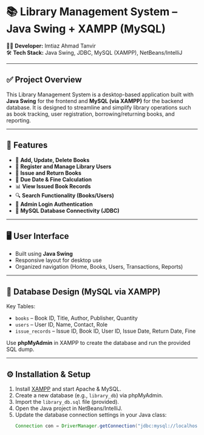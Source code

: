# 📚 Library Management System – Java Swing + XAMPP (MySQL)

👨‍💻 **Developer:** Imtiaz Ahmad Tanvir  
🛠️ **Tech Stack:** Java Swing, JDBC, MySQL (XAMPP), NetBeans/IntelliJ

---

## ✅ Project Overview

This Library Management System is a desktop-based application built with **Java Swing** for the frontend and **MySQL (via XAMPP)** for the backend database. It is designed to streamline and simplify library operations such as book tracking, user registration, borrowing/returning books, and reporting.

---

## 🚀 Features

- 📖 **Add, Update, Delete Books**
- 👥 **Register and Manage Library Users**
- 🔄 **Issue and Return Books**
- 📅 **Due Date & Fine Calculation**
- 📊 **View Issued Book Records**
- 🔍 **Search Functionality (Books/Users)**
- 🔐 **Admin Login Authentication**
- 💾 **MySQL Database Connectivity (JDBC)**

---

## 🖥️ User Interface

- Built using **Java Swing**
- Responsive layout for desktop use
- Organized navigation (Home, Books, Users, Transactions, Reports)

---

## 💾 Database Design (MySQL via XAMPP)

Key Tables:
- `books` – Book ID, Title, Author, Publisher, Quantity
- `users` – User ID, Name, Contact, Role
- `issue_records` – Issue ID, Book ID, User ID, Issue Date, Return Date, Fine

Use **phpMyAdmin** in XAMPP to create the database and run the provided SQL dump.

---

## ⚙️ Installation & Setup

1. Install [XAMPP](https://www.apachefriends.org/index.html) and start Apache & MySQL.
2. Create a new database (e.g., `library_db`) via phpMyAdmin.
3. Import the `library_db.sql` file (provided).
4. Open the Java project in NetBeans/IntelliJ.
5. Update the database connection settings in your Java class:
   ```java
   Connection con = DriverManager.getConnection("jdbc:mysql://localhost:3306/library_db", "root", "");
